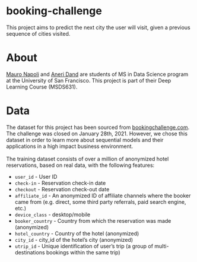 # booking-challenge
This project aims to predict the next city the user will visit, given a previous sequence of cities visited.

# About
[Mauro Napoli](https://github.com/MauroDNapoli) and [Aneri Dand](https://github.com/aneridand) are students of MS in Data Science program at the University of San Francisco. This project is part of their Deep Learning Course (MSDS631). <br>

# Data
The dataset for this project has been sourced from [bookingchallenge.com](https://www.bookingchallenge.com/). The challenge was closed on January 28th, 2021. However, we chose this dataset in order to learn more about sequential models and their applications in a high impact business environment. <br> <br>
The training dataset consists of over a million of anonymized hotel reservations, based on real data, with the following features:
* `user_id` - User ID
* `check-in` - Reservation check-in date
* `checkout` - Reservation check-out date
* `affiliate_id` - An anonymized ID of affiliate channels where the booker came from (e.g. direct, some third party referrals, paid search engine, etc.)
* `device_class` - desktop/mobile
* `booker_country` - Country from which the reservation was made (anonymized)
* `hotel_country` - Country of the hotel (anonymized)
* `city_id` - city_id of the hotel’s city (anonymized)
* `utrip_id` - Unique identification of user’s trip (a group of multi-destinations bookings within the same trip)



